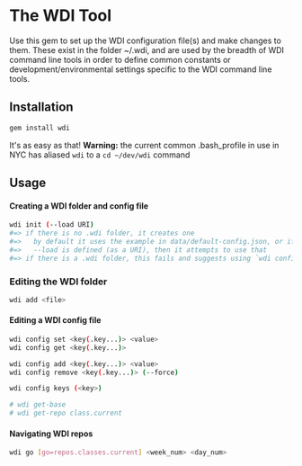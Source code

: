 # The WDI Tool

Use this gem to set up the WDI configuration file(s) and make changes to them. These exist in the folder ~/.wdi, and are used by the breadth of WDI command line tools in order to define common constants or development/environmental settings specific to the WDI command line tools.

## Installation

```bash
gem install wdi
```

It's as easy as that! **Warning:** the current common .bash_profile in use in NYC has aliased `wdi` to a `cd ~/dev/wdi` command

## Usage

#### Creating a WDI folder and config file

```bash
wdi init (--load URI)
#=> if there is no .wdi folder, it creates one
#=>   by default it uses the example in data/default-config.json, or if
#=>   --load is defined (as a URI), then it attempts to use that
#=> if there is a .wdi folder, this fails and suggests using `wdi config`
```

### Editing the WDI folder

```bash
wdi add <file>
```

#### Editing a WDI config file

```bash
wdi config set <key(.key...)> <value>
wdi config get <key(.key...)>

wdi config add <key(.key...)> <value>
wdi config remove <key(.key...)> (--force)

wdi config keys (<key>)

# wdi get-base
# wdi get-repo class.current
```

#### Navigating WDI repos

```bash
wdi go [go=repos.classes.current] <week_num> <day_num>
```
